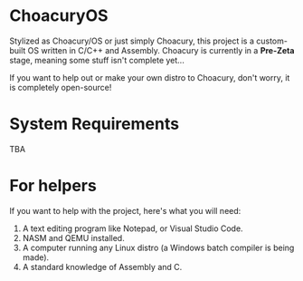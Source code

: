 # ChoacuryOS
Stylized as Choacury/OS or just simply Choacury, this project is a custom-built OS written in C/C++ and Assembly. Choacury is currently in a **Pre-Zeta** stage, meaning some stuff isn't complete yet...

If you want to help out or make your own distro to Choacury, don't worry, it is completely open-source!

# System Requirements
TBA

# For helpers
If you want to help with the project, here's what you will need:
1. A text editing program like Notepad, or Visual Studio Code.
2. NASM and QEMU installed.
3. A computer running any Linux distro (a Windows batch compiler is being made).
4. A standard knowledge of Assembly and C.
